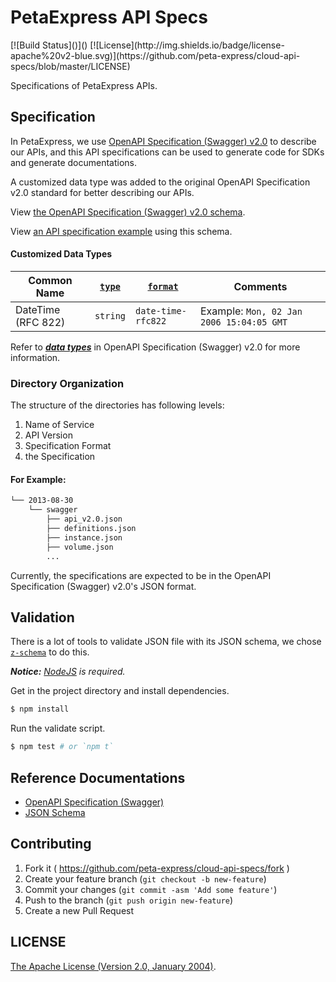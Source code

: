 # PetaExpress API Specs

<span style="display: inline-block">
[![Build Status]()]()
[![License](http://img.shields.io/badge/license-apache%20v2-blue.svg)](https://github.com/peta-express/cloud-api-specs/blob/master/LICENSE)
</span>

Specifications of PetaExpress APIs.

## Specification

In PetaExpress, we use [OpenAPI Specification (Swagger) v2.0](http://swagger.io) to describe our APIs, and this API specifications can be used to generate code for SDKs and generate documentations.

A customized data type was added to the original OpenAPI Specification v2.0 standard for better describing our APIs.

View [the OpenAPI Specification (Swagger) v2.0 schema](./api_spec_schema_swagger_v2.0.json).

View [an API specification example](./api_spec_example_swagger_v2.0.json) using this schema.

#### Customized Data Types

| Common Name | [`type`](https://github.com/OAI/OpenAPI-Specification/blob/master/versions/2.0.md#dataTypeType) | [`format`](https://github.com/OAI/OpenAPI-Specification/blob/master/versions/2.0.md#dataTypeFormat) | Comments |
|--------------------|----------|--------------------|--------------------------------------------|
| DateTime (RFC 822) | `string` | `date-time-rfc822` | Example: `Mon, 02 Jan 2006 15:04:05 GMT` |

Refer to [___data types___](https://github.com/OAI/OpenAPI-Specification/blob/master/versions/2.0.md#data-types) in OpenAPI Specification (Swagger) v2.0 for more information.

### Directory Organization

The structure of the directories has following levels:

1. Name of Service
2. API Version
3. Specification Format
4. the Specification

#### For Example:

``` bash
└── 2013-08-30
    └── swagger
        ├── api_v2.0.json
        ├── definitions.json
        ├── instance.json
        ├── volume.json
        ...
```

Currently, the specifications are expected to be in the OpenAPI Specification (Swagger) v2.0's JSON format.

## Validation

There is a lot of tools to validate JSON file with its JSON schema, we chose [`z-schema`](https://github.com/zaggino/z-schema) to do this.

___Notice:___ _[NodeJS](https://nodejs.org/en/) is required._

Get in the project directory and install dependencies.

``` bash
$ npm install
```

Run the validate script.

``` bash
$ npm test # or `npm t`
```

## Reference Documentations

- [OpenAPI Specification (Swagger)](http://swagger.io)
- [JSON Schema](http://json-schema.org)

## Contributing

1. Fork it ( https://github.com/peta-express/cloud-api-specs/fork )
2. Create your feature branch (`git checkout -b new-feature`)
3. Commit your changes (`git commit -asm 'Add some feature'`)
4. Push to the branch (`git push origin new-feature`)
5. Create a new Pull Request

## LICENSE

[The Apache License (Version 2.0, January 2004)](http://www.apache.org/licenses/LICENSE-2.0.html).
